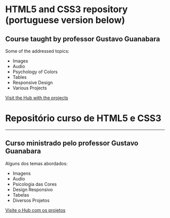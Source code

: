 <h1>HTML5 and CSS3 repository (portuguese version below)</h1>

<h2>Course taught by professor <strong>Gustavo Guanabara</strong></h2>
<p>Some of the addressed topics: </p>
<ul>
    <li>Images</li>
    <li>Audio</li>
    <li>Psychology of Colors</li>
    <li>Tables</li>
    <li>Responsive Design</li>
    <li>Various Projects</li>
</ul>

<a href="https://victor-spichenkoff.github.io/html-css/">Visit the Hub with the projects</a>


<h1>Repositório curso de HTML5 e CSS3</h1>
<hr>
<h2>Curso ministrado pelo professor <strong>Gustavo Guanabara</strong></h2>
<p>Alguns dos temas abordados: </p>
<ul>
    <li>Imagens</li>
    <li>Audio</li>
    <li>Psicologia das Cores</li>
    <li>Design Responsivo</li>
    <li>Tabelas</li>
    <li>Diversos Projetos</li>
</ul>

<a href="https://victor-spichenkoff.github.io/html-css/">Visite o Hub com os projetos</a>
